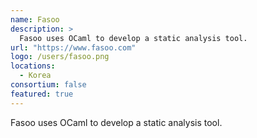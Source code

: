 ```yaml
---
name: Fasoo
description: > 
  Fasoo uses OCaml to develop a static analysis tool.
url: "https://www.fasoo.com"
logo: /users/fasoo.png
locations: 
  - Korea
consortium: false
featured: true
---
```


Fasoo uses OCaml to develop a static analysis tool.
